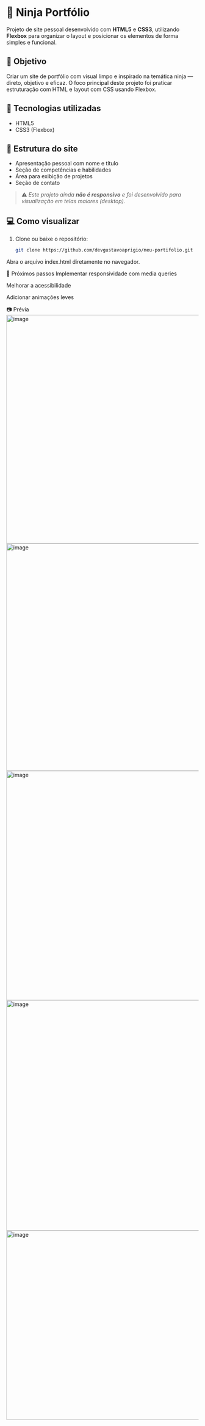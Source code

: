 
# 🥷 Ninja Portfólio

Projeto de site pessoal desenvolvido com **HTML5** e **CSS3**, utilizando **Flexbox** para organizar o layout e posicionar os elementos de forma simples e funcional.

## 🎯 Objetivo

Criar um site de portfólio com visual limpo e inspirado na temática ninja — direto, objetivo e eficaz. O foco principal deste projeto foi praticar estruturação com HTML e layout com CSS usando Flexbox.

## 🧪 Tecnologias utilizadas

- HTML5  
- CSS3 (Flexbox)

## 📄 Estrutura do site

- Apresentação pessoal com nome e título
- Seção de competências e habilidades
- Área para exibição de projetos
- Seção de contato

> ⚠️ *Este projeto ainda **não é responsivo** e foi desenvolvido para visualização em telas maiores (desktop).*

## 💻 Como visualizar

1. Clone ou baixe o repositório:
   ```bash
   git clone https://github.com/devgustavoaprigio/meu-portifolio.git
Abra o arquivo index.html diretamente no navegador.

📌 Próximos passos
Implementar responsividade com media queries

Melhorar a acessibilidade

Adicionar animações leves

📷 Prévia
<img width="1349" height="599" alt="image" src="https://github.com/user-attachments/assets/175fedac-462c-4de2-8d60-6ea3b81a5f7c" />
<img width="1353" height="596" alt="image" src="https://github.com/user-attachments/assets/92fdcb4b-51cb-49e2-b03c-ed6919961f25" />
<img width="1349" height="601" alt="image" src="https://github.com/user-attachments/assets/abec0351-4817-4604-91d5-f955b50b7115" />
<img width="1330" height="604" alt="image" src="https://github.com/user-attachments/assets/cb1e2bf2-5817-4658-8ad5-eb30d6dd88e8" />
<img width="1350" height="496" alt="image" src="https://github.com/user-attachments/assets/f84086b8-71a6-4269-b895-febf2ec2235c" />





